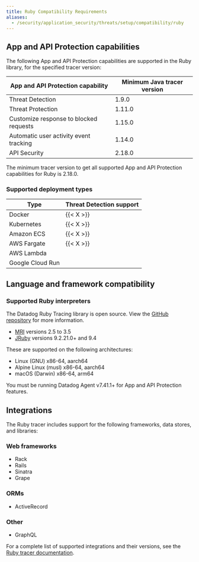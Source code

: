 ```yaml
---
title: Ruby Compatibility Requirements
aliases:
  - /security/application_security/threats/setup/compatibility/ruby
---
```


## App and API Protection capabilities

The following App and API Protection capabilities are supported in the Ruby library, for the specified tracer version:

| App and API Protection capability                   | Minimum Java tracer version |
| -------------------------------------------------- | --------------------------- |
| Threat Detection                                   | 1.9.0                      |
| Threat Protection                                  | 1.11.0                      |
| Customize response to blocked requests             | 1.15.0                      |
| Automatic user activity event tracking             | 1.14.0                      |
| API Security                                       | 2.18.0                      |

The minimum tracer version to get all supported App and API Protection capabilities for Ruby is 2.18.0.

### Supported deployment types

| Type              | Threat Detection support |
|------------------ | ------------------------ |
| Docker            | {{< X >}}                |
| Kubernetes        | {{< X >}}                |
| Amazon ECS        | {{< X >}}                |
| AWS Fargate       | {{< X >}}                |
| AWS Lambda        |                          |
| Google Cloud Run  |                          |

## Language and framework compatibility

### Supported Ruby interpreters

The Datadog Ruby Tracing library is open source. View the [GitHub repository][2] for more information.

- [MRI][2] versions 2.5 to 3.5
- [JRuby][3] versions 9.2.21.0+ and 9.4

These are supported on the following architectures:

- Linux (GNU) x86-64, aarch64
- Alpine Linux (musl) x86-64, aarch64
- macOS (Darwin) x86-64, arm64

You must be running Datadog Agent v7.41.1+ for App and API Protection features.

## Integrations

The Ruby tracer includes support for the following frameworks, data stores, and libraries:

### Web frameworks

- Rack
- Rails
- Sinatra
- Grape

### ORMs

- ActiveRecord

### Other

- GraphQL

For a complete list of supported integrations and their versions, see the [Ruby tracer documentation][3].

[2]: https://github.com/DataDog/dd-trace-rb
[3]: /tracing/trace_collection/compatibility_requirements/ruby
